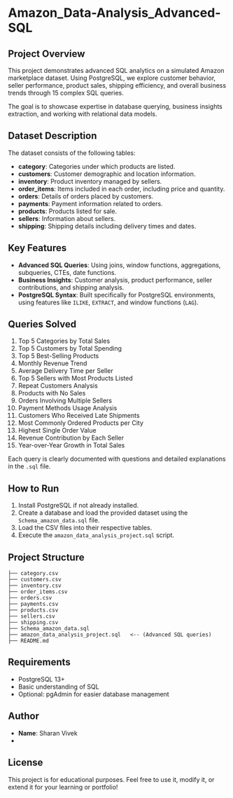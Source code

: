 # Amazon_Data-Analysis_Advanced-SQL

## Project Overview
This project demonstrates advanced SQL analytics on a simulated Amazon marketplace dataset. Using PostgreSQL, we explore customer behavior, seller performance, product sales, shipping efficiency, and overall business trends through 15 complex SQL queries.

The goal is to showcase expertise in database querying, business insights extraction, and working with relational data models.

## Dataset Description
The dataset consists of the following tables:
- **category**: Categories under which products are listed.
- **customers**: Customer demographic and location information.
- **inventory**: Product inventory managed by sellers.
- **order_items**: Items included in each order, including price and quantity.
- **orders**: Details of orders placed by customers.
- **payments**: Payment information related to orders.
- **products**: Products listed for sale.
- **sellers**: Information about sellers.
- **shipping**: Shipping details including delivery times and dates.

## Key Features
- **Advanced SQL Queries**: Using joins, window functions, aggregations, subqueries, CTEs, date functions.
- **Business Insights**: Customer analysis, product performance, seller contributions, and shipping analysis.
- **PostgreSQL Syntax**: Built specifically for PostgreSQL environments, using features like `ILIKE`, `EXTRACT`, and window functions (`LAG`).

## Queries Solved
1. Top 5 Categories by Total Sales
2. Top 5 Customers by Total Spending
3. Top 5 Best-Selling Products
4. Monthly Revenue Trend
5. Average Delivery Time per Seller
6. Top 5 Sellers with Most Products Listed
7. Repeat Customers Analysis
8. Products with No Sales
9. Orders Involving Multiple Sellers
10. Payment Methods Usage Analysis
11. Customers Who Received Late Shipments
12. Most Commonly Ordered Products per City
13. Highest Single Order Value
14. Revenue Contribution by Each Seller
15. Year-over-Year Growth in Total Sales

Each query is clearly documented with questions and detailed explanations in the `.sql` file.

## How to Run
1. Install PostgreSQL if not already installed.
2. Create a database and load the provided dataset using the `Schema_amazon_data.sql` file.
3. Load the CSV files into their respective tables.
4. Execute the `amazon_data_analysis_project.sql` script.

## Project Structure
```
├── category.csv
├── customers.csv
├── inventory.csv
├── order_items.csv
├── orders.csv
├── payments.csv
├── products.csv
├── sellers.csv
├── shipping.csv
├── Schema_amazon_data.sql
├── amazon_data_analysis_project.sql   <-- (Advanced SQL queries)
├── README.md
```

## Requirements
- PostgreSQL 13+
- Basic understanding of SQL
- Optional: pgAdmin for easier database management

## Author
- **Name**: Sharan Vivek
- 
## License
This project is for educational purposes. Feel free to use it, modify it, or extend it for your learning or portfolio!


